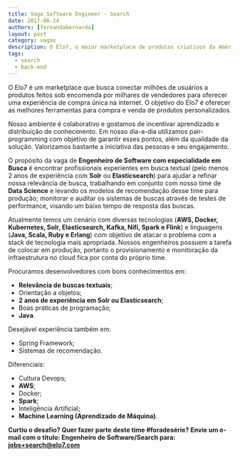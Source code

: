 ```yaml
---
title: Vaga Software Engineer - Search
date: 2017-06-14
authors: [fernandabernardo]
layout: post
category: vagas
description: O Elo7, o maior marketplace de produtos criativos da América Latina, está com muitos desafios técnicos para implementar com seus novos projetos. Estamos à procura de desenvolvedores especialistas em busca para fazer parte do nosso time.
tags:
  - search
  - back-end
---
```


O Elo7 é um marketplace que busca conectar milhões de usuários a produtos feitos sob encomenda por milhares de vendedores para oferecer uma experiência de compra única na internet. O objetivo do Elo7 é oferecer as melhores ferramentas para compra e venda de produtos personalizados.

Nosso ambiente é colaborativo e gostamos de incentivar aprendizado e distribuição de conhecimento. Em nosso dia-a-dia utilizamos pair-programming com objetivo de garantir esses pontos, além da qualidade da solução. Valorizamos bastante a iniciativa das pessoas e seu engajamento.

O propósito da vaga de **Engenheiro de Software com especialidade em Busca** é encontrar profissionais experientes em busca textual (pelo menos 2 anos de experiência com **Solr** ou **Elasticsearch**) para ajudar a refinar nossa relevância de busca, trabalhando em conjunto com nosso time de **Data Science** e levando os modelos de recomendação desse time para produção; monitorar e auditar os sistemas de buscas através de testes de performance, visando um baixo tempo de resposta das buscas.

Atualmente temos um cenário com diversas tecnologias (**AWS, Docker, Kubernetes, Solr, Elasticsearch, Kafka, Nifi, Spark e Flink**) e linguagens (**Java, Scala, Ruby e Erlang**) com objetivo de atacar o problema com a stack de tecnologia mais apropriada. Nossos engenheiros possuem a tarefa de colocar em produção, portanto o provisionamento e monitoração da infraestrutura no cloud fica por conta do próprio time.

Procuramos desenvolvedores com bons conhecimentos em:
- **Relevância de buscas textuais**;
- Orientação a objetos;
- **2 anos de experiência em Solr ou Elasticsearch**;
- Boas práticas de programação;
- **Java**.


Desejável experiência também em:
- Spring Framework;
- Sistemas de recomendação.


Diferenciais:
- Cultura Devops;
- **AWS**;
- Docker;
- **Spark**;
- Inteligência Artificial;
- **Machine Learning (Aprendizado de Máquina)**.

**Curtiu o desafio? Quer fazer parte deste time #foradesérie? Envie um e-mail com o título: Engenheiro de Software/Search para: jobs+search@elo7.com**
